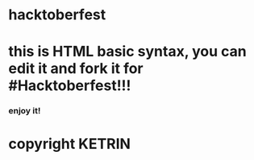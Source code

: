 # hacktoberfest
<H1>this is HTML basic syntax, you can edit it and fork it for #Hacktoberfest!!!</H1>
<h3>enjoy it!</h3>
<h1>copyright KETRIN</h1>
